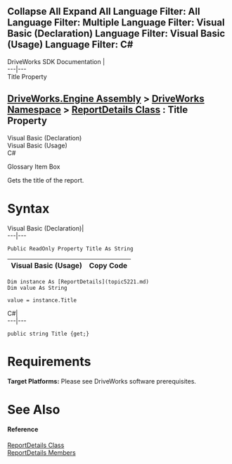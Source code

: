        

 Collapse All Expand All  Language Filter: All  Language Filter: Multiple  Language Filter: Visual Basic (Declaration) Language Filter: Visual Basic (Usage) Language Filter: C#  
---  
DriveWorks SDK Documentation  |   
---|---  
Title Property   
  
[DriveWorks.Engine Assembly](topic2156.md) > [DriveWorks Namespace](topic2159.md) > [ReportDetails Class](topic5221.md) : Title Property  
---  
  
Visual Basic (Declaration)    
Visual Basic (Usage)    
C# 

Glossary Item Box

Gets the title of the report. 

# Syntax

Visual Basic (Declaration)|   
---|---  
      
    
    Public ReadOnly Property Title As String  
  
Visual Basic (Usage)| Copy Code  
---|---  
      
    
    Dim instance As [ReportDetails](topic5221.md)
    Dim value As String
     
    value = instance.Title  
  
C#|   
---|---  
      
    
    public string Title {get;}  
  
# Requirements

**Target Platforms:** Please see DriveWorks software prerequisites.

# See Also

#### Reference

[ReportDetails Class](topic5221.md)   
[ReportDetails Members](topic5222.md)


